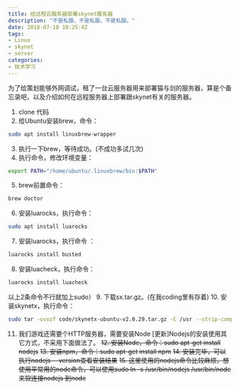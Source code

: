 ```yaml
---
title: 给远程云服务器部署skynet服务器
description: "不是私服，不是私服，不是私服。"
date: 2018-07-18 18:25:42
tags: 
- Linux
- skynet
- server
categories:
- 技术学习
---
```

为了给策划能够外网调试，租了一台云服务器用来部署猫与剑的服务器，算是个备忘录吧，以及介绍如何在远程服务器上部署跟skynet有关的服务器。
1. clone 代码
2. 给Ubuntu安装brew，命令：
```sh
sudo apt install linuxbrew-wrapper
```
3. 执行一下brew，等待成功。(不成功多试几次)
4. 执行命令，修改环境变量：
```sh
export PATH="/home/ubuntu/.linuxbrew/bin:$PATH"
```
5. brew前置命令：
```sh
brew doctor
```
6. 安装luarocks，执行命令：
```sh
sudo apt install luarocks
```
7. 安装luarocks，执行命令 ： 
```sh
luarocks install busted
```
8. 安装luacheck，执行命令：
```sh
luarocks install luacheck
```
以上2条命令不行就加上sudo）
9. 下载sx.tar.gz。(在我coding里有存着)
10. 安装skynetx，执行命令：
```sh
sudo tar -ovxzf code/skynetx-ubuntu-v2.0.29.tar.gz -C /usr --strip-components 1
```
11. 我们游戏还需要个HTTP服务器，需要安装Node
[更新]Nodejs的安装使用其它方式，不采用下面做法了。
~~12. 安装Node，命令：sudo apt-get install nodejs~~
~~13. 安装npm，命令：sudo apt-get install npm~~
~~14. 安装完毕，可以执行nodejs —version查看安装结果~~
~~15. 这里使用的nodejs命令比较麻烦，想使用平常用的node命令，可以使用sudo ln -s /usr/bin/nodejs /usr/bin/node来软连接nodejs 到node~~